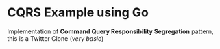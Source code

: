 # CQRS Example using Go

Implementation of **Command Query Responsibility Segregation** pattern, this is a Twitter Clone (*very basic*)